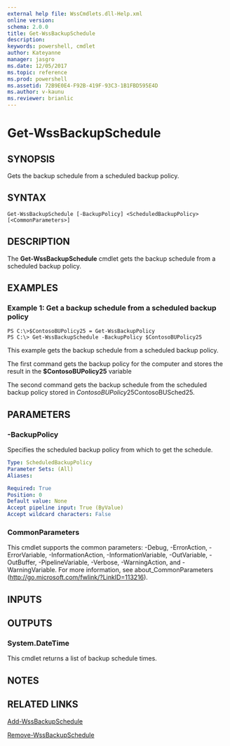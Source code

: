```yaml
---
external help file: WssCmdlets.dll-Help.xml
online version: 
schema: 2.0.0
title: Get-WssBackupSchedule
description: 
keywords: powershell, cmdlet
author: Kateyanne
manager: jasgro
ms.date: 12/05/2017
ms.topic: reference
ms.prod: powershell
ms.assetid: 72B9E0E4-F92B-419F-93C3-1B1FBD595E4D
ms.author: v-kaunu
ms.reviewer: brianlic
---
```


# Get-WssBackupSchedule

## SYNOPSIS
Gets the backup schedule from a scheduled backup policy.

## SYNTAX

```
Get-WssBackupSchedule [-BackupPolicy] <ScheduledBackupPolicy> [<CommonParameters>]
```

## DESCRIPTION
The **Get-WssBackupSchedule** cmdlet gets the backup schedule from a scheduled backup policy.

## EXAMPLES

### Example 1: Get a backup schedule from a scheduled backup policy
```
PS C:\>$ContosoBUPolicy25 = Get-WssBackupPolicy
PS C:\> Get-WssBackupSchedule -BackupPolicy $ContosoBUPolicy25
```

This example gets the backup schedule from a scheduled backup policy.

The first command gets the backup policy for the computer and stores the result in the **$ContosoBUPolicy25** variable

The second command gets the backup schedule from the scheduled backup policy stored in $ContosoBUPolicy25$ContosoBUSched25.

## PARAMETERS

### -BackupPolicy
Specifies the scheduled backup policy from which  to get the schedule.

```yaml
Type: ScheduledBackupPolicy
Parameter Sets: (All)
Aliases: 

Required: True
Position: 0
Default value: None
Accept pipeline input: True (ByValue)
Accept wildcard characters: False
```

### CommonParameters
This cmdlet supports the common parameters: -Debug, -ErrorAction, -ErrorVariable, -InformationAction, -InformationVariable, -OutVariable, -OutBuffer, -PipelineVariable, -Verbose, -WarningAction, and -WarningVariable. For more information, see about_CommonParameters (http://go.microsoft.com/fwlink/?LinkID=113216).

## INPUTS

## OUTPUTS

### System.DateTime
This cmdlet returns a list of backup schedule times.

## NOTES

## RELATED LINKS

[Add-WssBackupSchedule](./Add-WssBackupSchedule.md)

[Remove-WssBackupSchedule](./Remove-WssBackupSchedule.md)

